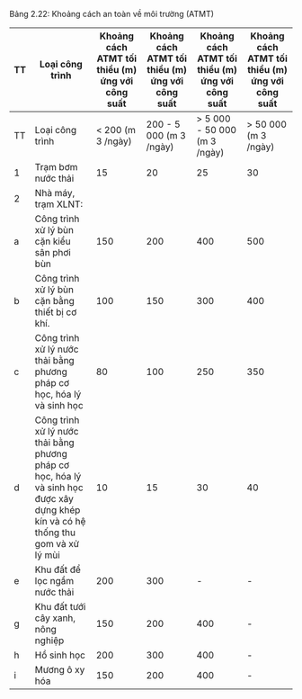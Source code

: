Bảng 2.22: Khoảng cách an toàn về môi trường (ATMT)

| TT   | Loại công trình                                                                                                                   | Khoảng cách ATMT tối thiểu (m) ứng với công suất   | Khoảng cách ATMT tối thiểu (m) ứng với công suất   | Khoảng cách ATMT tối thiểu (m) ứng với công suất   | Khoảng cách ATMT tối thiểu (m) ứng với công suất   |
|------|-----------------------------------------------------------------------------------------------------------------------------------|----------------------------------------------------|----------------------------------------------------|----------------------------------------------------|----------------------------------------------------|
| TT   | Loại công trình                                                                                                                   | < 200 (m 3 /ngày)                                  | 200 - 5 000 (m 3 /ngày)                            | > 5 000 - 50 000 (m 3 /ngày)                       | > 50 000 (m 3 /ngày)                               |
| 1    | Trạm bơm nước thải                                                                                                                | 15                                                 | 20                                                 | 25                                                 | 30                                                 |
| 2    | Nhà máy, trạm XLNT:                                                                                                               |                                                    |                                                    |                                                    |                                                    |
| a    | Công trình xử lý bùn cặn kiểu sân phơi bùn                                                                                        | 150                                                | 200                                                | 400                                                | 500                                                |
| b    | Công trình xử lý bùn cặn bằng thiết bị cơ khí.                                                                                    | 100                                                | 150                                                | 300                                                | 400                                                |
| c    | Công trình xử lý nước thải bằng phương pháp cơ học, hóa lý và sinh học                                                            | 80                                                 | 100                                                | 250                                                | 350                                                |
| d    | Công trình xử lý nước thải bằng phương pháp cơ học, hóa lý và sinh học được xây dựng khép kín và có hệ thống thu gom và xử lý mùi | 10                                                 | 15                                                 | 30                                                 | 40                                                 |
| e    | Khu đất để lọc ngầm nước thải                                                                                                     | 200                                                | 300                                                | -                                                  | -                                                  |
| g    | Khu đất tưới cây xanh, nông nghiệp                                                                                                | 150                                                | 200                                                | 400                                                | -                                                  |
| h    | Hồ sinh học                                                                                                                       | 200                                                | 300                                                | 400                                                | -                                                  |
| i    | Mương ô xy hóa                                                                                                                    | 150                                                | 200                                                | 400                                                | -                                                  |